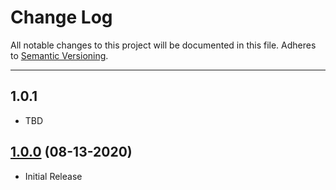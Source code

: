 # Change Log
All notable changes to this project will be documented in this file.
Adheres to [Semantic Versioning](http://semver.org/).

---

## 1.0.1

* TBD

## [1.0.0](https://github.com/ngageoint/simple-features-wkt-ios/releases/tag/1.0.0) (08-13-2020)

* Initial Release

